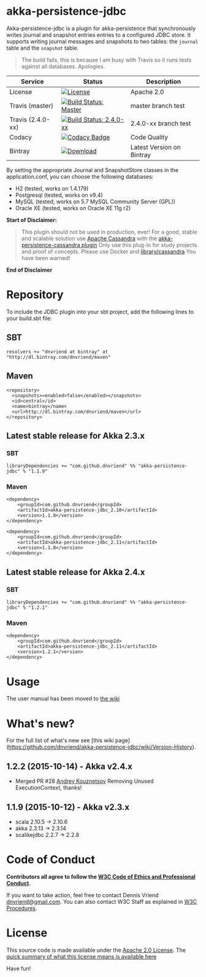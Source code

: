 # akka-persistence-jdbc
Akka-persistence-jdbc is a plugin for akka-persistence that synchronously writes journal and snapshot entries entries to a configured JDBC store. It supports writing journal messages and snapshots to two tables: the `journal` table and the `snapshot` table.

> The build fails, this is because I am busy with Travis so it runs tests against all databases. Apologies.

Service | Status | Description
------- | ------ | -----------
License | [![License](http://img.shields.io/:license-Apache%202-red.svg)](http://www.apache.org/licenses/LICENSE-2.0.txt) | Apache 2.0
Travis (master) | [![Build Status: Master](https://travis-ci.org/dnvriend/akka-persistence-jdbc.svg?branch=master)](https://travis-ci.org/dnvriend/akka-persistence-jdbc) | master branch test
Travis (2.4.0-xx) | [![Build Status: 2.4.0-xx](https://travis-ci.org/dnvriend/akka-persistence-jdbc.svg?branch=akka-2.4.0-xx)](https://travis-ci.org/dnvriend/akka-persistence-jdbc) | 2.4.0-xx branch test
Codacy | [![Codacy Badge](https://api.codacy.com/project/badge/a5d8576c2a56479ab1c40d87c78bba58)](https://www.codacy.com/app/dnvriend/akka-persistence-jdbc) | Code Quality
Bintray | [![Download](https://api.bintray.com/packages/dnvriend/maven/akka-persistence-jdbc/images/download.svg) ](https://bintray.com/dnvriend/maven/akka-persistence-jdbc/_latestVersion) | Latest Version on Bintray

By setting the appropriate Journal and SnapshotStore classes in the application.conf, you can choose the following databases:

* H2           (tested, works on 1.4.179)
* Postgresql   (tested, works on v9.4)
* MySQL        (tested, works on 5.7 MySQL Community Server (GPL))
* Oracle XE    (tested, works on Oracle XE 11g r2)

**Start of Disclaimer:**

> This plugin should not be used in production, ever! For a good, stable and scalable solution use [Apache Cassandra](http://cassandra.apache.org/) with the [akka-persistence-cassandra plugin](https://github.com/krasserm/akka-persistence-cassandra/) Only use this plug-in for study projects and proof of concepts. Please use Docker and [library/cassandra](https://registry.hub.docker.com/u/library/cassandra/) You have been warned! 

**End of Disclaimer**

# Repository
To include the JDBC plugin into your sbt project, add the following lines to your build.sbt file:

## SBT

```
resolvers += "dnvriend at bintray" at "http://dl.bintray.com/dnvriend/maven"
```

## Maven

```
<repository>
  <snapshots><enabled>false</enabled></snapshots>
  <id>central</id>
  <name>bintray</name>
  <url>http://dl.bintray.com/dnvriend/maven</url>
</repository>
```

## Latest stable release for Akka 2.3.x  

### SBT

```
libraryDependencies += "com.github.dnvriend" %% "akka-persistence-jdbc" % "1.1.9"
```

### Maven

```
<dependency>
    <groupId>com.github.dnvriend</groupId>
    <artifactId>akka-persistence-jdbc_2.10</artifactId>
    <version>1.1.8</version>
</dependency>

<dependency>
    <groupId>com.github.dnvriend</groupId>
    <artifactId>akka-persistence-jdbc_2.11</artifactId>
    <version>1.1.8</version>
</dependency>
```

## Latest stable release for Akka 2.4.x

### SBT

```
libraryDependencies += "com.github.dnvriend" %% "akka-persistence-jdbc" % "1.2.1"
```

### Maven

```
<dependency>
    <groupId>com.github.dnvriend</groupId>
    <artifactId>akka-persistence-jdbc_2.11</artifactId>
    <version>1.2.1</version>
</dependency>
```

# Usage
The user manual has been moved to [the wiki](https://github.com/dnvriend/akka-persistence-jdbc/wiki)

# What's new?
For the full list of what's new see [this wiki page] (https://github.com/dnvriend/akka-persistence-jdbc/wiki/Version-History).

## 1.2.2 (2015-10-14) - Akka v2.4.x
 - Merged PR #28 [Andrey Kouznetsov](https://github.com/prettynatty) Removing Unused ExecutionContext, thanks!
 
## 1.1.9 (2015-10-12) - Akka v2.3.x
 - scala 2.10.5 -> 2.10.6
 - akka 2.3.13 -> 2.3.14
 - scalikejdbc 2.2.7 -> 2.2.8
 
# Code of Conduct
**Contributors all agree to follow the [W3C Code of Ethics and Professional Conduct](http://www.w3.org/Consortium/cepc/).**

If you want to take action, feel free to contact Dennis Vriend <dnvriend@gmail.com>. You can also contact W3C Staff as explained in [W3C Procedures](http://www.w3.org/Consortium/pwe/#Procedures).

# License
This source code is made available under the [Apache 2.0 License](http://www.apache.org/licenses/LICENSE-2.0). The [quick summary of what this license means is available here](https://tldrlegal.com/license/apache-license-2.0-(apache-2.0))

Have fun!

